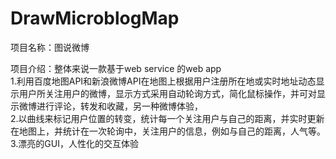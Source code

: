 DrawMicroblogMap
================
项目名称：图说微博  

项目介绍：整体来说一款基于web service 的web app  
1.利用百度地图API和新浪微博API在地图上根据用户注册所在地或实时地址动态显示用户所关注用户的微博，显示方式采用自动轮询方式，简化鼠标操作，并可对显示微博进行评论，转发和收藏，另一种微博体验，    
2.以曲线来标记用户位置的转变，统计每一个关注用户与自己的距离，并实时更新在地图上，并统计在一次轮询中，关注用户的信息，例如与自己的距离，人气等。   
3.漂亮的GUI，人性化的交互体验 
